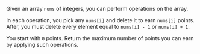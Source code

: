 Given an array `nums` of integers, you can perform operations on the array.

In each operation, you pick any `nums[i]` and delete it to earn `nums[i]` points. After, you must delete every element equal to `nums[i] - 1` or `nums[i] + 1`.

You start with `0` points. Return the maximum number of points you can earn by applying such operations.